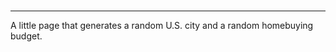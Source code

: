 # 

*******************************************************

A little page that generates a random U.S. city and a random homebuying budget. 